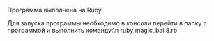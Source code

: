 Программа выполнена на Ruby

Для запуска программы необходимо в консоли перейти в папку с программой и выполнить команду:\n 
  ruby magic_ball8.rb
